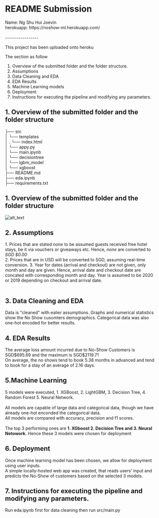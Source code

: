 <h1>README Submission</h1>
Name: Ng Shu Hui Joevin<br>
herokuapp: https://noshow-ml.herokuapp.com/<br><br>
-----------------<br>

This project has been uploaded onto heroku <br>



The section as follow<br>
1. Overview of the submitted folder and the folder structure.<br>
2. Assumptions <br>
3. Data Cleaning and EDA<br>
4. EDA Results<br>
3. Machine Learning models<br>
6. Deployment<br>
7. Instructions for executing the pipeline and modifying any parameters.<br>

<h2>1. Overview of the submitted folder and the folder structure</h2>
├── src<br>
│   └── templates<br>
│    .   └── index.html<br>
│   └── appy.py<br>
│   └── main.ipynb<br>
│   └── decisiontree<br>
│   └── lgbm_model<br>
│   └── xgboost<br>
├── README.md<br>
├── eda.ipynb<br>
├── requirements.txt<br>




<h2>1. Overview of the submitted folder and the folder structure</h2>
<img alt="alt_text" src="https://github.com/nnnvnnn/aiap-ng-shu-hui-joevin-490F/blob/main/workflow.png" /><br>
<h2>2. Assumptions</h2>
1. Prices that are stated <i>none</i> to be assumed guests received free hotel stays, be it via vouchers or giveaways etc. Hence, <i>none</i> are converted to <i>SGD $0.00</i><br>
2. Prices that are in USD will be converted to SGD, assuming real-time conversion.
3. Year for dates (arrival and checkout) are not given, only month and day are given. Hence, arrival date and checkout date are concated with corresponding month and day. Year is assumed to be 2020 or 2019 depending on checkout and arrival date. <br><br>



<h2>3. Data Cleaning and EDA</h2>
Data is "cleaned" with ealier assumptions. Graphs and numerical statistics show the No Show cusomters demographics. Categorical data was also one-hot encoded for better results. 

<h2>4. EDA Results</h2>
The average loss amount incurred due to No-Show Customers is SGD$695.69 and the maximum is SGD$2119.71<br>
On average, the no shows tend to book 5.38 months in advanced and tend to book for a stay of an average of 2.16 days.<br>

<h2>5.Machine Learning</h2>
5 models were executed, 1. XGBoost, 2. LightGBM, 3. Decision Tree, 4. Random Forest 5. Neural Network.<br><br>
All models are capable of large data and categorical data, though we have already one-hot enconded the categorical data.<br>
All models are compared with accuracy, precision and f1 scores. <br><br>
The top 3 performing ones are <b>1. XGboost 2. Decision Tree and 3. Neural Netowork.</b> Hence these 3 models were chosen for deployment<br>

<h2>6. Deployment</h2>
Once machine learning model has been chosen, we allow for deployment using user inputs.<br>
A simple locally-hosted web app was created, that reads users' input and predicts the No-Show of customers based on the selected 3 models. <br>

<h2>7. Instructions for executing the pipeline and modifying any parameters.<br></h2>
Run eda.ipynb first for data cleaning then run src/main.py
